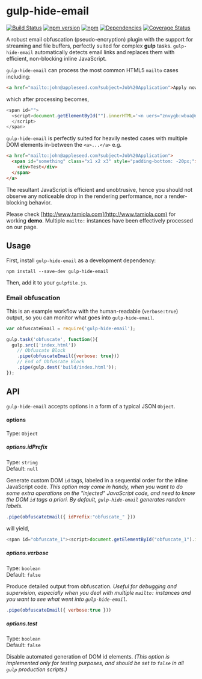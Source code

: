 # gulp-hide-email

[![Build Status](https://travis-ci.org/ktamiola/gulp-hide-email.svg?branch=master)](https://travis-ci.org/ktamiola/gulp-hide-email) [![npm version](https://badge.fury.io/js/gulp-hide-email.svg)](https://badge.fury.io/js/gulp-hide-email) [![npm](https://img.shields.io/npm/dm/gulp-hide-email.svg?maxAge=2592000)](https://www.npmjs.com/package/gulp-hide-email) [![Dependencies](https://david-dm.org/ktamiola/gulp-hide-email.svg)](https://david-dm.org/ktamiola/gulp-hide-email) [![Coverage Status](https://coveralls.io/repos/github/ktamiola/gulp-hide-email/badge.svg?branch=master)](https://coveralls.io/github/ktamiola/gulp-hide-email?branch=master)

A robust email obfuscation (pseudo-encryption) plugin with the support for streaming and file buffers, perfectly suited for complex **gulp** tasks. `gulp-hide-email` automatically detects email links and replaces them with efficient, non-blocking inline JavaScript.

`gulp-hide-email` can process the most common HTML5 `mailto` cases including:

```html
<a href="mailto:john@appleseed.com?subject=Job%20Application">Apply now</a>
```
which after processing becomes,
```javascript
<span id="">
  <script>document.getElementById("").innerHTML='<n uers="znvygb:wbua@nccyrfrrq.pbz?fhowrpg=Wbo%20Nccyvpngvba">Nccyl abj</n>'.replace(/[a-zA-Z]/g,function(c){return String.fromCharCode((c<="Z"?90:122)>=(c=c.charCodeAt(0)+13)?c:c-26);});
  </script>
</span>
```
`gulp-hide-email` is perfectly suited for heavily nested cases with multiple DOM elements in-between the `<a>...</a>` e.g.
```html
<a href="mailto:john@appleseed.com?subject=Job%20Application">
  <span id="something" class="x1 x2 x3" style="padding-bottom: -20px;">
    <div>Test</div>
  </span>
</a>
```

The resultant JavaScript is efficient and unobtrusive, hence you should not observe any noticeable drop in the rendering performance, nor a render-blocking behavior.

Please check [http://www.tamiola.com](http://www.tamiola.com) for working **demo**. Multiple `mailto:` instances have been effectively processed on our page.

## Usage

First, install `gulp-hide-email` as a development dependency:

```shell
npm install --save-dev gulp-hide-email
```

Then, add it to your `gulpfile.js`.

### Email obfuscation
This is an example workflow with the human-readable (`verbose:true`) output, so you can monitor what goes into `gulp-hide-email`.

```javascript
var obfuscateEmail = require('gulp-hide-email');

gulp.task('obfuscate', function(){
  gulp.src(['index.html'])
    // Obfuscate Block
    .pipe(obfuscateEmail({verbose: true}))
    // End of Obfuscate Block
    .pipe(gulp.dest('build/index.html'));
});
```

## API

`gulp-hide-email` accepts options in a form of a typical JSON `Object`.

#### options
Type: `Object`

##### options.idPrefix
Type: `string`  
Default: `null`

Generate custom DOM `id` tags, labeled in a sequential order for the inline JavaScript code. _This option may come in handy, when you want to do some extra operations on the "injected" JavaScript code, and need to know the DOM `id` tags a priori. By default, `gulp-hide-email` generates random labels._

```javascript
.pipe(obfuscateEmail({ idPrefix:"obfuscate_" }))
```
will yield,
```javascript
<span id="obfuscate_1"><script>document.getElementById("obfuscate_1").innerHTML='<!---OBFUSCATED CODE--->'.replace(/[a-zA-Z]/g,function(c){return String.fromCharCode((c<="Z"?90:122)>=(c=c.charCodeAt(0)+13)?c:c-26);});</script></span>
```

##### options.verbose
Type: `boolean`  
Default: `false`

Produce detailed output from obfuscation. _Useful for debugging and supervision, especially when you deal with multiple `mailto:` instances and you want to see what went into `gulp-hide-email`._

```javascript
.pipe(obfuscateEmail({ verbose:true }))
```

##### options.test
Type: `boolean`  
Default: `false`

Disable automated generation of DOM id elements. _(This option is implemented only for testing purposes, and should be set to `false` in all `gulp` production scripts.)_
